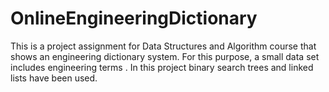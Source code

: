 # OnlineEngineeringDictionary
This is a project assignment for Data Structures and Algorithm course that shows an engineering dictionary system. For this purpose, a small data set includes engineering terms
.
In this project binary search trees and linked lists have been used.

